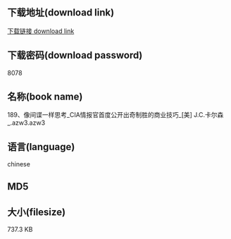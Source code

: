## 下载地址(download link)
[下载链接 download link](https://tutu365.netlify.app/?s=189%E3%80%81%E5%83%8F%E9%97%B4%E8%B0%8D%E4%B8%80%E6%A0%B7%E6%80%9D%E8%80%83_CIA%E6%83%85%E6%8A%A5%E5%AE%98%E9%A6%96%E5%BA%A6%E5%85%AC%E5%BC%80%E5%87%BA%E5%A5%87%E5%88%B6%E8%83%9C%E7%9A%84%E5%95%86%E4%B8%9A%E6%8A%80%E5%B7%A7_%5B%E7%BE%8E%5D+J.C.%E5%8D%A1%E5%B0%94%E6%A3%AE_.azw3)

## 下载密码(download password)
8078

## 名称(book name)
189、像间谍一样思考_CIA情报官首度公开出奇制胜的商业技巧_[美] J.C.卡尔森_.azw3.azw3

## 语言(language)
chinese

## MD5


## 大小(filesize)
737.3 KB
